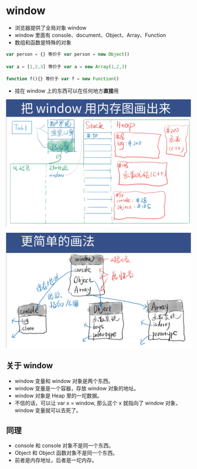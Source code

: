 # window

* 浏览器提供了全局对象 window
* window 里面有 console、document、Object、Array、Function
* 数组和函数是特殊的对象

```js
var person = {} 等价于 var person = new Object()

var a = [1,2,3] 等价于 var a = new Array(1,2,3)

function f(){} 等价于 var f = new Function()
```

* 挂在 window 上的东西可以在任何地方**直接**用



![image](../images2/65/n1.PNG)

![image](../images2/65/n2.PNG)

## 关于 window

- window 变量和 window 对象是两个东西。
- window 变量是一个容器，存放 window 对象的地址。
- window 对象是 Heap 里的一坨数据。
- 不信的话，可以让 var x = window, 那么这个 x 就指向了 window 对象， window 变量就可以去死了。

## 同理

- console 和 console 对象不是同一个东西。
- Object 和 Object 函数对象不是同一个东西。
- 前者是内存地址，后者是一坨内存。













